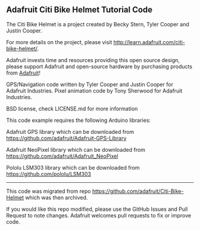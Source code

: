 ## Adafruit Citi Bike Helmet Tutorial Code

The Citi Bike Helmet is a project created by Becky Stern, Tyler Cooper and Justin Cooper.  

For more details on the project, please visit http://learn.adafruit.com/citi-bike-helmet/.

Adafruit invests time and resources providing this open source design, please support Adafruit and open-source hardware by purchasing products from [Adafruit](https://www.adafruit.com)!

GPS/Navigation code written by Tyler Cooper and Justin Cooper for Adafruit Industries. Pixel animation code by Tony Sherwood for Adafruit Industries.

BSD license, check LICENSE.md for more information

This code example requires the following Arduino libraries:

Adafruit GPS library which can be downloaded from https://github.com/adafruit/Adafruit-GPS-Library

Adafruit NeoPixel library which can be downloaded from https://github.com/adafruit/Adafruit_NeoPixel

Pololu LSM303 library which can be downloaded from https://github.com/pololu/LSM303

----------------------------------
This code was migrated from repo https://github.com/adafruit/Citi-Bike-Helmet which was then archived.

If you would like this repo modified, please use the GitHub Issues and Pull Request to note changes. Adafruit 
welcomes pull requests to fix or improve code.
